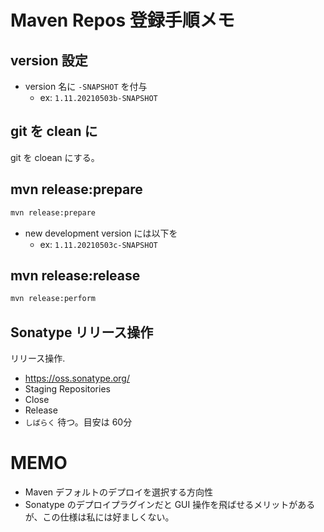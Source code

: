 # Maven Repos 登録手順メモ

## version 設定

- version 名に `-SNAPSHOT` を付与
    - ex: `1.11.20210503b-SNAPSHOT`

## git を clean に

git を cloean にする。

## mvn release:prepare

```sh
mvn release:prepare
```

- new development version には以下を
    - ex: `1.11.20210503c-SNAPSHOT`

## mvn release:release

```sh
mvn release:perform
```

## Sonatype リリース操作

リリース操作.

- https://oss.sonatype.org/
- Staging Repositories
- Close
- Release
- `しばらく` 待つ。目安は 60分

# MEMO

- Maven デフォルトのデプロイを選択する方向性
- Sonatype のデプロイプラグインだと GUI 操作を飛ばせるメリットがあるが、この仕様は私には好ましくない。
